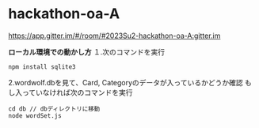 # hackathon-oa-A
https://app.gitter.im/#/room/#2023Su2-hackathon-oa-A:gitter.im

**ローカル環境での動かし方**
１.次のコマンドを実行
```
npm install sqlite3
```
2.wordwolf.dbを見て、Card, Categoryのデータが入っているかどうか確認
もし入っていなければ次のコマンドを実行
```
cd db // dbディレクトリに移動
node wordSet.js
```
